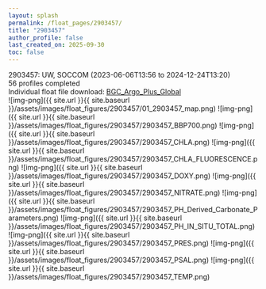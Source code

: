 ```yaml
---
layout: splash
permalink: /float_pages/2903457/
title: "2903457"
author_profile: false
last_created_on: 2025-09-30
toc: false
---
```

 
2903457: UW, SOCCOM (2023-06-06T13:56 to 2024-12-24T13:20)\
56 profiles completed\
Individual float file download: [BGC_Argo_Plus_Global](https://ftp.soest.hawaii.edu/bgc_argo_plus/Individual_Floats/outliers_removed/2903457_Sprof_processed.nc)\
![img-png]({{ site.url }}{{ site.baseurl }}/assets/images/float_figures/2903457/01_2903457_map.png)
![img-png]({{ site.url }}{{ site.baseurl }}/assets/images/float_figures/2903457/2903457_BBP700.png)
![img-png]({{ site.url }}{{ site.baseurl }}/assets/images/float_figures/2903457/2903457_CHLA.png)
![img-png]({{ site.url }}{{ site.baseurl }}/assets/images/float_figures/2903457/2903457_CHLA_FLUORESCENCE.png)
![img-png]({{ site.url }}{{ site.baseurl }}/assets/images/float_figures/2903457/2903457_DOXY.png)
![img-png]({{ site.url }}{{ site.baseurl }}/assets/images/float_figures/2903457/2903457_NITRATE.png)
![img-png]({{ site.url }}{{ site.baseurl }}/assets/images/float_figures/2903457/2903457_PH_Derived_Carbonate_Parameters.png)
![img-png]({{ site.url }}{{ site.baseurl }}/assets/images/float_figures/2903457/2903457_PH_IN_SITU_TOTAL.png)
![img-png]({{ site.url }}{{ site.baseurl }}/assets/images/float_figures/2903457/2903457_PRES.png)
![img-png]({{ site.url }}{{ site.baseurl }}/assets/images/float_figures/2903457/2903457_PSAL.png)
![img-png]({{ site.url }}{{ site.baseurl }}/assets/images/float_figures/2903457/2903457_TEMP.png)
